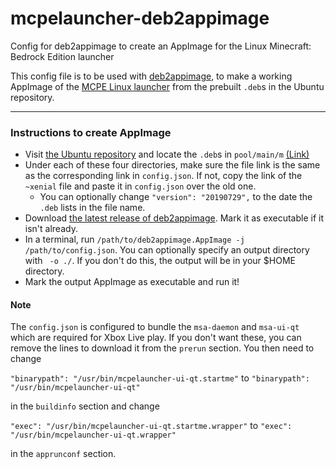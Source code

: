 # mcpelauncher-deb2appimage
Config for deb2appimage to create an AppImage for the Linux Minecraft: Bedrock Edition launcher

This config file is to be used with [deb2appimage](https://github.com/simoniz0r/deb2appimage), to make a working AppImage of the [MCPE Linux launcher](https://github.com/minecraft-linux/mcpelauncher-manifest) from the prebuilt `.deb`s in the Ubuntu repository.

---

### Instructions to create AppImage
- Visit [the Ubuntu repository](http://mcpelauncher.mrarm.io/apt/ubuntu/) and locate the `.deb`s in `pool/main/m` [(Link)](http://mcpelauncher.mrarm.io/apt/ubuntu/pool/main/m/)
- Under each of these four directories, make sure the file link is the same as the corresponding link in `config.json`. If not, copy the link of the `~xenial` file and paste it in `config.json` over the old one.
  - You can optionally change `"version": "20190729",` to the date the `.deb` lists in the file name.
- Download [the latest release of deb2appimage](https://github.com/simoniz0r/deb2appimage/releases/latest). Mark it as executable if it isn't already.
- In a terminal, run `/path/to/deb2appimage.AppImage -j /path/to/config.json`. You can optionally specify an output directory with ` -o ./`. If you don't do this, the output will be in your $HOME directory.
- Mark the output AppImage as executable and run it!

#### Note
The `config.json` is configured to bundle the `msa-daemon` and `msa-ui-qt` which are required for Xbox Live play. If you don't want these, you can remove the lines to download it from the `prerun` section. You then need to change

`"binarypath": "/usr/bin/mcpelauncher-ui-qt.startme"` to `"binarypath": "/usr/bin/mcpelauncher-ui-qt"`

in the `buildinfo` section and change

`"exec": "/usr/bin/mcpelauncher-ui-qt.startme.wrapper"` to `"exec": "/usr/bin/mcpelauncher-ui-qt.wrapper"`

in the `apprunconf` section.

